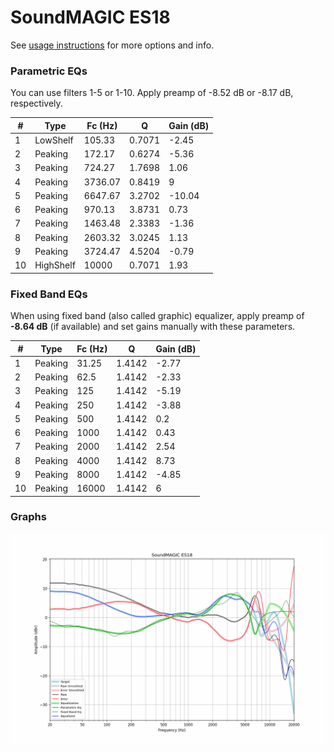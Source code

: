 # SoundMAGIC ES18
See [usage instructions](https://github.com/jaakkopasanen/AutoEq#usage) for more options and info.

### Parametric EQs
You can use filters 1-5 or 1-10. Apply preamp of -8.52 dB or -8.17 dB, respectively.

|   # | Type      |   Fc (Hz) |      Q |   Gain (dB) |
|-----|-----------|-----------|--------|-------------|
|   1 | LowShelf  |    105.33 | 0.7071 |       -2.45 |
|   2 | Peaking   |    172.17 | 0.6274 |       -5.36 |
|   3 | Peaking   |    724.27 | 1.7698 |        1.06 |
|   4 | Peaking   |   3736.07 | 0.8419 |        9    |
|   5 | Peaking   |   6647.67 | 3.2702 |      -10.04 |
|   6 | Peaking   |    970.13 | 3.8731 |        0.73 |
|   7 | Peaking   |   1463.48 | 2.3383 |       -1.36 |
|   8 | Peaking   |   2603.32 | 3.0245 |        1.13 |
|   9 | Peaking   |   3724.47 | 4.5204 |       -0.79 |
|  10 | HighShelf |  10000    | 0.7071 |        1.93 |

### Fixed Band EQs
When using fixed band (also called graphic) equalizer, apply preamp of **-8.64 dB** (if available) and set gains manually with these parameters.

|   # | Type    |   Fc (Hz) |      Q |   Gain (dB) |
|-----|---------|-----------|--------|-------------|
|   1 | Peaking |     31.25 | 1.4142 |       -2.77 |
|   2 | Peaking |     62.5  | 1.4142 |       -2.33 |
|   3 | Peaking |    125    | 1.4142 |       -5.19 |
|   4 | Peaking |    250    | 1.4142 |       -3.88 |
|   5 | Peaking |    500    | 1.4142 |        0.2  |
|   6 | Peaking |   1000    | 1.4142 |        0.43 |
|   7 | Peaking |   2000    | 1.4142 |        2.54 |
|   8 | Peaking |   4000    | 1.4142 |        8.73 |
|   9 | Peaking |   8000    | 1.4142 |       -4.85 |
|  10 | Peaking |  16000    | 1.4142 |        6    |

### Graphs
![](./SoundMAGIC%20ES18.png)
